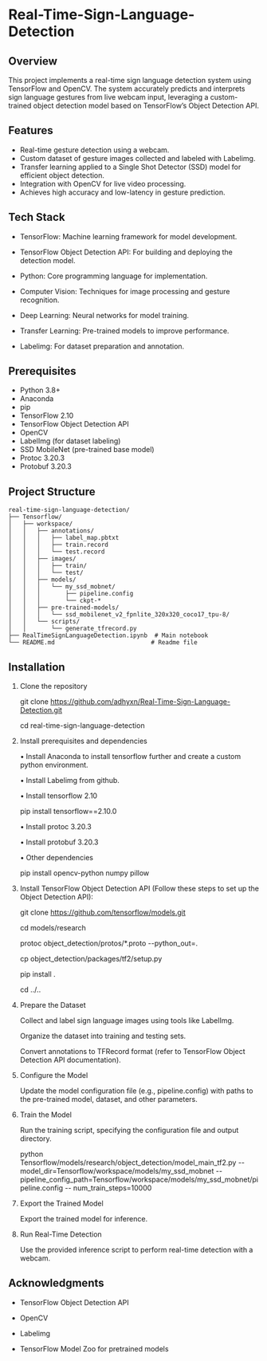 # Real-Time-Sign-Language-Detection

## Overview

This project implements a real-time sign language detection system using TensorFlow and OpenCV. The system accurately predicts and interprets sign language gestures from live webcam input, leveraging a custom-trained object detection model based on TensorFlow’s Object Detection API.

## Features

- Real-time gesture detection using a webcam.
- Custom dataset of gesture images collected and labeled with Labelimg.
- Transfer learning applied to a Single Shot Detector (SSD) model for efficient object detection.
- Integration with OpenCV for live video processing.
- Achieves high accuracy and low-latency in gesture prediction.

## Tech Stack

-	TensorFlow: Machine learning framework for model development.

-	TensorFlow Object Detection API: For building and deploying the detection model.

-	Python: Core programming language for implementation.

-	Computer Vision: Techniques for image processing and gesture recognition.

-	Deep Learning: Neural networks for model training.

-	Transfer Learning: Pre-trained models to improve performance.

-	Labelimg: For dataset preparation and annotation.


## Prerequisites

- Python 3.8+
- Anaconda
- pip
- TensorFlow 2.10
- TensorFlow Object Detection API
- OpenCV
- LabelImg (for dataset labeling)
- SSD MobileNet (pre-trained base model)
- Protoc 3.20.3
- Protobuf 3.20.3

## Project Structure

```
real-time-sign-language-detection/
├── Tensorflow/
│   ├── workspace/
│   │   ├── annotations/
│   │   │   ├── label_map.pbtxt
│   │   │   ├── train.record
│   │   │   └── test.record
│   │   ├── images/
│   │   │   ├── train/
│   │   │   └── test/
│   │   ├── models/
│   │   │   └── my_ssd_mobnet/
│   │   │       ├── pipeline.config
│   │   │       └── ckpt-*
│   │   ├── pre-trained-models/
│   │   │   └── ssd_mobilenet_v2_fpnlite_320x320_coco17_tpu-8/
│   │   └── scripts/
│   │       └── generate_tfrecord.py
├── RealTimeSignLanguageDetection.ipynb  # Main notebook
└── README.md                           # Readme file
```

## Installation

1. Clone the repository

    git clone https://github.com/adhyxn/Real-Time-Sign-Language-Detection.git
    
    cd real-time-sign-language-detection

2. Install prerequisites and dependencies

    • Install Anaconda to install tensorflow further and create a custom python environment.
    
    • Install Labelimg from github.
    
    • Install tensorflow 2.10
    
    pip install tensorflow==2.10.0
    
    • Install protoc 3.20.3
    
    • Install protobuf 3.20.3
    
    • Other dependencies
    
    pip install opencv-python numpy pillow

3. Install TensorFlow Object Detection API (Follow these steps to set up the Object Detection API):

    git clone https://github.com/tensorflow/models.git
   
    cd models/research
   
    protoc object_detection/protos/\*.proto --python_out=.
   
    cp object_detection/packages/tf2/setup.py
   
    pip install .
   
    cd ../..

5. Prepare the Dataset

    Collect and label sign language images using tools like LabelImg.
   
    Organize the dataset into training and testing sets.
   
    Convert annotations to TFRecord format (refer to TensorFlow Object Detection API documentation).

6. Configure the Model

    Update the model configuration file (e.g., pipeline.config) with paths to the pre-trained model, dataset, and other parameters.

6. Train the Model

    Run the training script, specifying the configuration file and output directory.

    python Tensorflow/models/research/object_detection/model_main_tf2.py --model_dir=Tensorflow/workspace/models/my_ssd_mobnet --pipeline_config_path=Tensorflow/workspace/models/my_ssd_mobnet/pipeline.config --        num_train_steps=10000

7. Export the Trained Model

    Export the trained model for inference.

8. Run Real-Time Detection

    Use the provided inference script to perform real-time detection with a webcam.

## Acknowledgments

- TensorFlow Object Detection API

- OpenCV

- Labelimg

- TensorFlow Model Zoo for pretrained models
